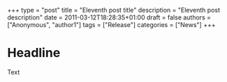 +++
type = "post"
title = "Eleventh post title"
description = "Eleventh post description"
date = 2011-03-12T18:28:35+01:00
draft = false
authors = ["Anonymous", "author1"]
tags = ["Release"]
categories = ["News"]
+++

# Headline
Text
